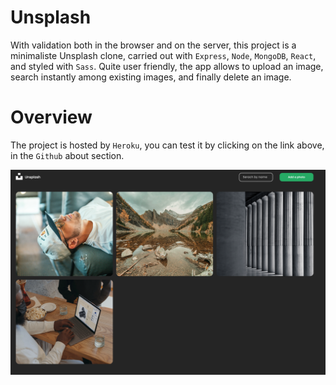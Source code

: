 # Unsplash

With validation both in the browser and on the server, this project is a minimaliste Unsplash clone, carried out with `Express`, `Node`, `MongoDB`, `React`, and styled with `Sass`. Quite user friendly, the app allows to upload an image, search instantly among existing images, and finally delete an image.

# Overview

The project is hosted by `Heroku`, you can test it by clicking on the link above, in the `Github` about section.

<img src = "./client/src/assets/screenshot.png" />
